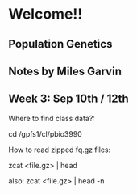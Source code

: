 # Welcome!!

## Population Genetics

## Notes by Miles Garvin

## Week 3: Sep 10th / 12th

Where to find class data?:

cd /gpfs1/cl/pbio3990

How to read zipped fq.gz files:

zcat \<file.gz\> \| head

also: zcat \<file.gz\> \| head -n <number>
